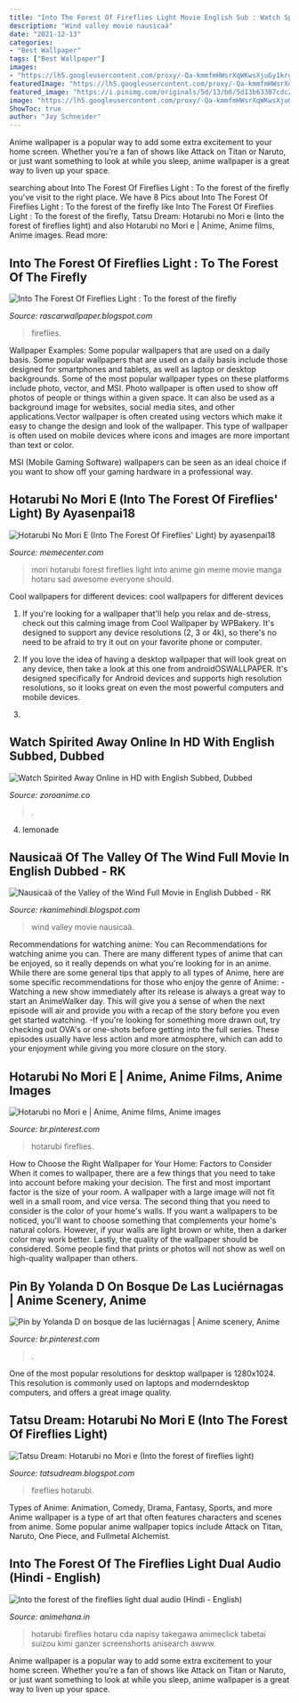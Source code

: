 ```yaml
---
title: "Into The Forest Of Fireflies Light Movie English Sub : Watch Spirited Away Online In Hd With English Subbed, Dubbed"
description: "Wind valley movie nausicaä"
date: "2021-12-13"
categories:
- "Best Wallpaper"
tags: ["Best Wallpaper"]
images:
- "https://lh5.googleusercontent.com/proxy/-Qa-kmmfmHWsrXqWKwsXjuGy1krgXHfd4x8fiWa4qAmxaWpEVQ8HGf19z1o8Bk74Gw-dpzNxcNvtEn6VUpKvb7Bi-5FtvyzEKcy4p4dLKQWPNsC62JES0Zv1aVUmaLZ38BxWy5AzDYgLEI2ReON-i1kCqIJRIgeMqZJIV0h5XrDs3lN_fcjeXsQrcrayNeelgqkpkHPK5e0rF50oF1sFtFvz5C75mjgHl7IL=w1200-h630-p-k-no-nu"
featuredImage: "https://lh5.googleusercontent.com/proxy/-Qa-kmmfmHWsrXqWKwsXjuGy1krgXHfd4x8fiWa4qAmxaWpEVQ8HGf19z1o8Bk74Gw-dpzNxcNvtEn6VUpKvb7Bi-5FtvyzEKcy4p4dLKQWPNsC62JES0Zv1aVUmaLZ38BxWy5AzDYgLEI2ReON-i1kCqIJRIgeMqZJIV0h5XrDs3lN_fcjeXsQrcrayNeelgqkpkHPK5e0rF50oF1sFtFvz5C75mjgHl7IL=w1200-h630-p-k-no-nu"
featured_image: "https://i.pinimg.com/originals/5d/13/b6/5d13b63307cdc27af66648aa3bc42de7.jpg"
image: "https://lh5.googleusercontent.com/proxy/-Qa-kmmfmHWsrXqWKwsXjuGy1krgXHfd4x8fiWa4qAmxaWpEVQ8HGf19z1o8Bk74Gw-dpzNxcNvtEn6VUpKvb7Bi-5FtvyzEKcy4p4dLKQWPNsC62JES0Zv1aVUmaLZ38BxWy5AzDYgLEI2ReON-i1kCqIJRIgeMqZJIV0h5XrDs3lN_fcjeXsQrcrayNeelgqkpkHPK5e0rF50oF1sFtFvz5C75mjgHl7IL=w1200-h630-p-k-no-nu"
ShowToc: true
author: "Jay Schneider"
---
```



Anime wallpaper is a popular way to add some extra excitement to your home screen. Whether you’re a fan of shows like Attack on Titan or Naruto, or just want something to look at while you sleep, anime wallpaper is a great way to liven up your space.

	

		
searching about Into The Forest Of Fireflies Light : To the forest of the firefly you've visit to the right place. We have 8 Pics about Into The Forest Of Fireflies Light : To the forest of the firefly like Into The Forest Of Fireflies Light : To the forest of the firefly, Tatsu Dream: Hotarubi no Mori e (Into the forest of fireflies light) and also Hotarubi no Mori e | Anime, Anime films, Anime images. Read more:
		
    
## Into The Forest Of Fireflies Light : To The Forest Of The Firefly

<img loading=lazy src="https://lh5.googleusercontent.com/proxy/-Qa-kmmfmHWsrXqWKwsXjuGy1krgXHfd4x8fiWa4qAmxaWpEVQ8HGf19z1o8Bk74Gw-dpzNxcNvtEn6VUpKvb7Bi-5FtvyzEKcy4p4dLKQWPNsC62JES0Zv1aVUmaLZ38BxWy5AzDYgLEI2ReON-i1kCqIJRIgeMqZJIV0h5XrDs3lN_fcjeXsQrcrayNeelgqkpkHPK5e0rF50oF1sFtFvz5C75mjgHl7IL=w1200-h630-p-k-no-nu" onerror="this.onerror=null;this.src='https://tse3.mm.bing.net/th?id=OIP.icIfd5V2XBiA9vYPA2iAvwHaEJ&amp;pid=15.1';" alt="Into The Forest Of Fireflies Light : To the forest of the firefly">

_Source: rascarwallpaper.blogspot.com_

>fireflies. 

	

Wallpaper Examples: Some popular wallpapers that are used on a daily basis.
Some popular wallpapers that are used on a daily basis include those designed for smartphones and tablets, as well as laptop or desktop backgrounds. Some of the most popular wallpaper types on these platforms include photo, vector, and MSI. 
Photo wallpaper is often used to show off photos of people or things within a given space. It can also be used as a background image for websites, social media sites, and other applications.Vector wallpaper is often created using vectors which make it easy to change the design and look of the wallpaper. This type of wallpaper is often used on mobile devices where icons and images are more important than text or color. 

MSI (Mobile Gaming Software) wallpapers can be seen as an ideal choice if you want to show off your gaming hardware in a professional way.

    
## Hotarubi No Mori E (Into The Forest Of Fireflies&#039; Light) By Ayasenpai18

<img loading=lazy src="https://img.memecdn.com/hotarubi-no-mori-e-into-the-forest-of-fireflies-amp-039-light_o_3617755.jpg" onerror="this.onerror=null;this.src='https://tse4.mm.bing.net/th?id=OIP.LTHIUmdGGo8ntWX5DVAW5wHaFn&amp;pid=15.1';" alt="Hotarubi No Mori E (Into The Forest Of Fireflies&#039; Light) by ayasenpai18">

_Source: memecenter.com_

>mori hotarubi forest fireflies light into anime gin meme movie manga hotaru sad awesome everyone should. 

	

Cool wallpapers for different devices:
cool wallpapers for different devices 

1. If you're looking for a wallpaper that'll help you relax and de-stress, check out this calming image from Cool Wallpaper by WPBakery. It's designed to support any device resolutions (2, 3 or 4k), so there's no need to be afraid to try it out on your favorite phone or computer.

2. If you love the idea of having a desktop wallpaper that will look great on any device, then take a look at this one from androidOSWALLPAPER. It's designed specifically for Android devices and supports high resolution resolutions, so it looks great on even the most powerful computers and mobile devices.

3.

    
## Watch Spirited Away Online In HD With English Subbed, Dubbed

<img loading=lazy src="https://static.bunnycdn.ru/i/cache/images/2020/01/9e9f89e97f01efd85b331ec414537956.jpg" onerror="this.onerror=null;this.src='https://tse3.mm.bing.net/th?id=OIP.13gpEtmglcbG83PYlr_3gQEYGQ&amp;pid=15.1';" alt="Watch Spirited Away Online in HD with English Subbed, Dubbed">

_Source: zoroanime.co_

>. 

	

4. lemonade 

    
## Nausicaä Of The Valley Of The Wind Full Movie In English Dubbed - RK

<img loading=lazy src="https://1.bp.blogspot.com/-JfEP3LZc-7s/XvG1jGOjiGI/AAAAAAAAAbM/X9YHmmjcvV8FwbK7pQU8PUMqorTSM7UWwCLcBGAsYHQ/w1200-h630-p-k-no-nu/uXLA8E.jpg" onerror="this.onerror=null;this.src='https://tse3.mm.bing.net/th?id=OIP.17mGynPj9EkKog71tf7FRgHaD4&amp;pid=15.1';" alt="Nausicaä of the Valley of the Wind Full Movie in English Dubbed - RK">

_Source: rkanimehindi.blogspot.com_

>wind valley movie nausicaä. 

	

Recommendations for watching anime: You can
Recommendations for watching anime you can. There are many different types of anime that can be enjoyed, so it really depends on what you're looking for in an anime. While there are some general tips that apply to all types of Anime, here are some specific recommendations for those who enjoy the genre of Anime: 
-Watching a new show immediately after its release is always a great way to start an AnimeWalker day. This will give you a sense of when the next episode will air and provide you with a recap of the story before you even get started watching. 
-If you're looking for something more drawn out, try checking out OVA's or one-shots before getting into the full series. These episodes usually have less action and more atmosphere, which can add to your enjoyment while giving you more closure on the story.

    
## Hotarubi No Mori E | Anime, Anime Films, Anime Images

<img loading=lazy src="https://i.pinimg.com/originals/5d/13/b6/5d13b63307cdc27af66648aa3bc42de7.jpg" onerror="this.onerror=null;this.src='https://tse4.mm.bing.net/th?id=OIP.P_WI1CTWNRtzAFTOOZnRtwHaKe&amp;pid=15.1';" alt="Hotarubi no Mori e | Anime, Anime films, Anime images">

_Source: br.pinterest.com_

>hotarubi fireflies. 

	

How to Choose the Right Wallpaper for Your Home: Factors to Consider
When it comes to wallpaper, there are a few things that you need to take into account before making your decision. The first and most important factor is the size of your room. A wallpaper with a large image will not fit well in a small room, and vice versa. 
The second thing that you need to consider is the color of your home's walls. If you want a wallpapers to be noticed, you'll want to choose something that complements your home's natural colors. However, if your walls are light brown or white, then a darker color may work better. 
Lastly, the quality of the wallpaper should be considered. Some people find that prints or photos will not show as well on high-quality wallpaper than others.

    
## Pin By Yolanda D On Bosque De Las Luciérnagas | Anime Scenery, Anime

<img loading=lazy src="https://i.pinimg.com/originals/ef/76/53/ef7653fa0dbcbb8589b3826a2afd6fbd.jpg" onerror="this.onerror=null;this.src='https://tse4.mm.bing.net/th?id=OIP.3f3TzfVOgqqgbPsP_nzcyAHaJl&amp;pid=15.1';" alt="Pin by Yolanda D on bosque de las luciérnagas | Anime scenery, Anime">

_Source: br.pinterest.com_

>. 

	

One of the most popular resolutions for desktop wallpaper is 1280x1024. This resolution is commonly used on laptops and moderndesktop computers, and offers a great image quality.

    
## Tatsu Dream: Hotarubi No Mori E (Into The Forest Of Fireflies Light)

<img loading=lazy src="https://4.bp.blogspot.com/-fPsZBpF4BkA/WVQmgtOHOdI/AAAAAAAAU2k/G2KTz8juXHgWN3a3T6pROqSDRn9TUP-WACLcBGAs/s1600/thumb-1920-310822.jpg" onerror="this.onerror=null;this.src='https://tse3.mm.bing.net/th?id=OIP.EQZ3ghJw5FNrGJcq0CAVzQHaFA&amp;pid=15.1';" alt="Tatsu Dream: Hotarubi no Mori e (Into the forest of fireflies light)">

_Source: tatsudream.blogspot.com_

>fireflies hotarubi. 

	

Types of Anime: Animation, Comedy, Drama, Fantasy, Sports, and more
Anime wallpaper is a type of art that often features characters and scenes from anime. Some popular anime wallpaper topics include Attack on Titan, Naruto, One Piece, and Fullmetal Alchemist.

    
## Into The Forest Of The Fireflies Light Dual Audio (Hindi - English)

<img loading=lazy src="https://1.bp.blogspot.com/-p-wZDSQSlP0/XRTDWmNaQ6I/AAAAAAAAAKw/OI6FrRbRlpgdYryQQxoip1NuyaJjsrB1ACLcBGAs/s1600/Screenshot%2B%2528135%2529.png" onerror="this.onerror=null;this.src='https://tse3.mm.bing.net/th?id=OIP.Ax_z2SbeS5km2eLjNHSzjAHaEQ&amp;pid=15.1';" alt="Into the forest of the fireflies light dual audio (Hindi - English)">

_Source: animehana.in_

>hotarubi fireflies hotaru cda napisy takegawa animeclick tabetai suizou kimi ganzer screenshorts anisearch awww. 

	

Anime wallpaper is a popular way to add some extra excitement to your home screen. Whether you’re a fan of shows like Attack on Titan or Naruto, or just want something to look at while you sleep, anime wallpaper is a great way to liven up your space.

